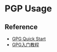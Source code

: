 # PGP Usage

## Reference
* [GPG Quick Start](https://www.madboa.com/geek/gpg-quickstart/)
* [GPG入门教程](http://www.ruanyifeng.com/blog/2013/07/gpg.html)